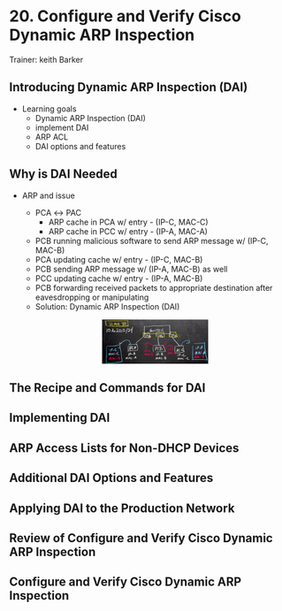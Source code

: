 # 20. Configure and Verify Cisco Dynamic ARP Inspection

Trainer: keith Barker


## Introducing Dynamic ARP Inspection (DAI)

- Learning goals
  - Dynamic ARP Inspection (DAI)
  - implement DAI
  - ARP ACL
  - DAI options and features


## Why is DAI Needed

- ARP and issue
  - PCA $\leftrightarrow$ PAC
    - ARP cache in PCA w/ entry - (IP-C, MAC-C)
    - ARP cache in PCC w/ entry - (IP-A, MAC-A)
  - PCB running malicious software to send ARP message w/ (IP-C, MAC-B)
  - PCA updating cache w/ entry - (IP-C, MAC-B)
  - PCB sending ARP message w/ (IP-A, MAC-B) as well
  - PCC updating cache w/ entry - (IP-A, MAC-B)
  - PCB forwarding received packets to appropriate destination after eavesdropping or manipulating
  - Solution: Dynamic ARP Inspection (DAI)

  <figure style="margin: 0.5em; display: flex; justify-content: center; align-items: center;">
    <img style="margin: 0.1em; padding-top: 0.5em; width: 20vw;"
      onclick= "window.open('page')"
      src    = "img/20-arp.png"
      alt    = "APR process and issue"
      title  = "APR process and issue"
    />
  </figure>




## The Recipe and Commands for DAI




## Implementing DAI




## ARP Access Lists for Non-DHCP Devices




## Additional DAI Options and Features




## Applying DAI to the Production Network




## Review of Configure and Verify Cisco Dynamic ARP Inspection




## Configure and Verify Cisco Dynamic ARP Inspection



